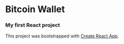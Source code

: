 # Bitcoin Wallet  
### My first React project   
This project was bootstrapped with [Create React App](https://github.com/facebook/create-react-app).
